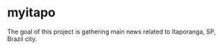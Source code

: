 myitapo
=======

The goal of this project is gathering main news related to Itaporanga, SP, Brazil city.

